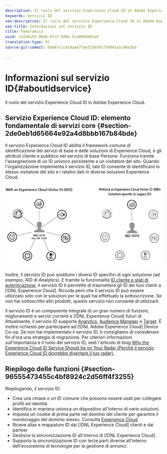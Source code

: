 ```yaml
---
description: Il ruolo del servizio Experience Cloud ID in Adobe Experience Cloud.
keywords: Servizio ID
seo-description: Il ruolo del servizio Experience Cloud ID in Adobe Experience Cloud.
seo-title: Informazioni sul servizio ID
title: Panoramica
uuid: c52d6155-00a0-4fc5-9d8e-5ce00b8d01e6
translation-type: ht
source-git-commit: bb687c1cd14aae7faef2565dcf9d041a1c06e3bd

---
```



# Informazioni sul servizio ID{#aboutidservice}

Il ruolo del servizio Experience Cloud ID in Adobe Experience Cloud.

<!--
mcvid-functionality.xml
-->

## Servizio Experience Cloud ID: elemento fondamentale di servizi core {#section-2de0eb1d65664e92a4d8bbb167b84bde}

Il servizio Experience Cloud ID abilita il framework comune di identificazione dei servizi di base e delle soluzioni di Experience Cloud, e gli attributi cliente e pubblico nel servizio di base Persone. Funziona tramite l&#39;assegnazione di un ID univoco persistente a un visitatore del sito. Quando l&#39;organizzazione implementa il servizio ID, tale ID consente di identificare lo stesso visitatore del sito e i relativi dati in diverse soluzioni Experience Cloud.

![](assets/ecid.png)

Inoltre, il servizio ID può sostituire i diversi ID specifici di ogni soluzione (ad esempio, AID di Analytics). E tramite la funzionalità [ID cliente e stati di autenticazione](../mcvid-reference/mcvid-authenticated-state.md), il servizio ID ti permette di trasmettere gli ID dei tuoi clienti a [!DNL Experience Cloud]. Ricorda però che il servizio ID può essere utilizzato solo con le soluzioni per le quali hai effettuato la sottoscrizione. Se non hai sottoscritto altri prodotti, questo servizio non consente di utilizzarli.

Il servizio ID è un componente integrale di un gran numero di funzioni, miglioramenti e servizi correnti e [!DNL Experience Cloud] futuri di. Attualmente, il servizio ID supporta [Analytics](https://www.adobe.com/it/analytics/web-analytics.html), [Audience Manager](https://www.adobe.com/it/analytics/audience-manager.html) e [Target](https://www.adobe.com/it/marketing/target.html). È inoltre richiesto per partecipare ad [!DNL Adobe Experience Cloud] Device Co-op. Se non hai implementato il servizio ID, ti consigliamo di considerare fin d&#39;ora una strategia di migrazione. Per ulteriori informazioni sull&#39;importanza e il ruolo del servizio ID, vedi l&#39;articolo di blog [Why the Experience Cloud ID Service Should be on Your Radar (Perché il servizio Experience Cloud ID dovrebbe diventare il tuo radar).](http://blogs.adobe.com/digitalmarketing/analytics/why-new-adobe-marketing-cloud-id-service-should-be-on-your-radar/)

## Riepilogo delle funzioni {#section-96555473455c4bf8924c2d56ff4f3255}

Riepilogando, il servizio ID:

* Crea una chiave o un ID comune che possono essere usati per collegare profili ed identità.
* Identifica in maniera univoca un dispositivo all&#39;interno di varie soluzioni.
* Imposta un cookie di prima parte nel dominio del cliente per garantire il monitoraggio del dominio stesso. Consulta [Experience Cloud](../mcvid-introduction/mcvid-cookies.md).
* Riceve alias e mappature ID dai [!DNL Experience Cloud] clienti e dai partner
* Gestisce la sincronizzazione ID all&#39;interno di [!DNL Experience Cloud].
* Supporta la sincronizzazione ID con terze parti diverse all&#39;interno dell&#39;ecosistema di tecnologie per la gestione di annunci.
